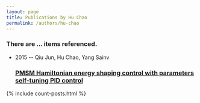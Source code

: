 ```yaml
---
layout: page
title: Publications by Hu Chao
permalink: /authors/hu-chao
---
```


<h3 id="number-posts">There are ... items referenced.</h3>
<ul class="post-list">
<li><span class='post-meta'>2015 -- Qiu Jun, Hu Chao, Yang Sainv</span><h3><a class='post-link' href="{{ site.baseurl }}/pmsm-hamiltonian-energy-shaping-control-with-parameters-self-tuning-pid-control">PMSM Hamiltonian energy shaping control with parameters self-tuning PID control</a></h3></li>

</ul>
{% include count-posts.html %}

